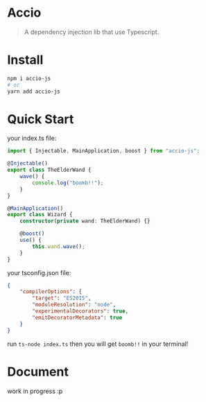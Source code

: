 # Accio

> A dependency injection lib that use Typescript.

# Install

```bash
npm i accio-js
# or
yarn add accio-js
```

# Quick Start

your index.ts file:

```ts
import { Injectable, MainApplication, boost } from "accio-js";

@Injectable()
export class TheElderWand {
    wave() {
        console.log("boomb!!");
    }
}

@MainApplication()
export class Wizard {
    constructor(private wand: TheElderWand) {}

    @boost()
    use() {
        this.wand.wave();
    }
}
```

your tsconfig.json file:

```json
{
    "compilerOptions": {
        "target": "ES2015",
        "moduleResolution": "node",
        "experimentalDecorators": true,
        "emitDecoratorMetadata": true
    }
}
```

run `ts-node index.ts` then you will get `boomb!!` in your terminal!

# Document

work in progress :p
